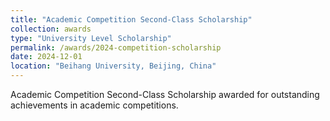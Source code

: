 ```yaml
---
title: "Academic Competition Second-Class Scholarship"
collection: awards
type: "University Level Scholarship"
permalink: /awards/2024-competition-scholarship
date: 2024-12-01
location: "Beihang University, Beijing, China"
---
```


Academic Competition Second-Class Scholarship awarded for outstanding achievements in academic competitions.
